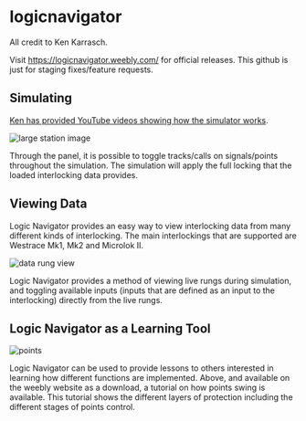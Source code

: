 # logicnavigator
All credit to Ken Karrasch.

Visit https://logicnavigator.weebly.com/ for official releases.  This github is just for staging fixes/feature requests.

## Simulating

[Ken has provided YouTube videos showing how the simulator works](https://www.youtube.com/watch?v=OjFw23qwN5E).

![large station image](https://logicnavigator.weebly.com/uploads/8/3/2/7/83271518/largestation_orig.png)

Through the panel, it is possible to toggle tracks/calls on signals/points throughout the simulation.  The simulation will apply the full locking that the loaded interlocking data provides.

## Viewing Data

Logic Navigator provides an easy way to view interlocking data from many different kinds of interlocking.  The main interlockings that are supported are Westrace Mk1, Mk2 and Microlok II.

![data rung view](https://logicnavigator.weebly.com/uploads/8/3/2/7/83271518/rungsimulate_orig.png)

Logic Navigator provides a method of viewing live rungs during simulation, and toggling available inputs (inputs that are defined as an input to the interlocking) directly from the live rungs.

## Logic Navigator as a Learning Tool

![points](https://logicnavigator.weebly.com/uploads/8/3/2/7/83271518/points_1_orig.png)

Logic Navigator can be used to provide lessons to others interested in learning how different functions are implemented.  Above, and available on the weebly website as a download, a tutorial on how points swing is available.  This tutorial shows the different layers of protection including the different stages of points control.
